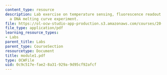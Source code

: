 ```yaml
---
content_type: resource
description: Lab exercise on temperature sensing, fluorescence readout system, and
  a DNA melting curve experiment.
file: https://ol-ocw-studio-app-production.s3.amazonaws.com/courses/20-309-biological-engineering-ii-instrumentation-and-measurement-fall-2006/0c9c517efae28a31929a9d95cf92afcf_module1.pdf
file_type: application/pdf
learning_resource_types:
- Labs
parent_title: Labs
parent_type: CourseSection
resourcetype: Document
title: module1.pdf
type: OCWFile
uid: 0c9c517e-fae2-8a31-929a-9d95cf92afcf
---
```

